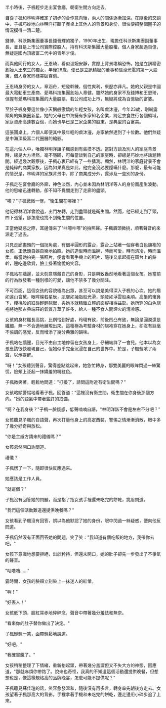 

半小時後，子楓輕步走出宴會廳，朝衛生間方向走去。

自從子楓和林明洋確定了初步的合作意向後，兩人的關係逐漸加深。在隨後的交談中，子楓巧妙地向林明洋打聽了餐桌上其他人的背景和身份，很快便把整個圈子的情況摸得一清二楚。

錢博，科沃斯集團董事長錢晉輝的獨子，1990年出生，現擔任科沃斯集團副董事長，並且是上市公司實際控股人，持有科沃斯集團大量股權，個人身家超過百億，無疑是國內頂級富二代中的青年才俊。

而與他同行的女人，王恩琦，看似溫婉安靜，實際上背景堪稱恐怖。她是立訊精密創始人王來生的獨女，年僅26歲，便已是立訊精密的董事和信濠光電的第一大股東，個人身家同樣突破百億。

王恩琦身旁的女人，章涵舟，短發幹練，個性爽利，來歷亦非凡。她的父親是中國最大電動車生產商、愛瑪科技集團創始人章健。雖然她的身家不及錢博和王恩琦，但握有愛瑪科技集團的大量股票，若公司成功上市，無疑將成為百億級的富婆。

至於子楓身旁這位像小天鵝般傲嬌的年輕女孩，名叫虞沐瀅，今年23歲，剛嶄露頭角的娛樂圈新星。她的父母在中海擁有多家知名企業，跨足衣食住行各個領域，家庭資產高達數百億，而她也早已是三家企業的股東，是典型的百富美。

這張圓桌上，六個人即便其中最年輕的虞沐瀅，身家依然達到了十位數。他們無疑是中海頂級富二代圈層的縮影。

在這六個人中，唯獨林明洋讓子楓感到有些摸不透。當對方談及別人的家庭背景時，總是大方坦然，毫不隱瞞，可每當談到自己的家庭時，卻總是巧妙地將話題轉開。經過幾次觀察後，子楓心裏已經有了一些猜測。顯然，林明洋的家庭背景不會是純粹的商業家族，因為如果真是如此，他完全沒必要隱瞞什麼。那麼，最有可能的情況是，林明洋的家族背景中，除了商業成分外，還涉及一些別的身份。

子楓走在宴會廳的外廊，神色淡然，內心並未因為林明洋等人的身份而產生波動。他的思緒迅速轉動，卻不知不覺間走到了走廊的盡頭。

"唉？"子楓微微一愣，"衛生間在哪裡？"

他記得林明洋曾說過，出門左轉，走到盡頭就是衛生間。然而，他已經走到了頭，四下張望，卻怎麼也找不到衛生間的位置。

正當他疑惑之際，耳邊傳來了"咔嚓咔嚓"的拍照聲。子楓眉頭微挑，順著聲音的來源走了過去。

只見走廊盡頭的一個拐角處，有個半圓形的露台，露台上站著一個穿著白色旗袍的女孩，正低頭自娛自樂地拍照。她的造型時而溫婉，時而可愛，時而清冷，時而溫柔。每當她拍完一張照片，便會看著手機上的照片，隨後又拿起擺在窗台上的餅幹，邊吃邊欣賞，臉上掛著愉悅的笑容。

子楓站在牆邊，並未刻意隱藏自己的身影，只是興致盎然地看著這個女孩。她當前的行為散發著一種別樣的可愛，讓他不禁多了幾分關注。

不可否認，這個女孩的容貌極為出眾，甚至可以說是美得深入子楓的心坎。她的眉如遠山含黛，眼眸燦若星辰，肌膚如凝脂般光滑，頭發如浮雲般柔順。高挺的瓊鼻下，櫻桃般的紅唇輕輕翹起，與她本就精緻立體的面容相得益彰。她所穿的白色旗袍將她那古典端莊的氣質升華了許多，給人一種不食人間煙火的清冷感。

女孩的身材纖長高挑，比例恰到好處，玲瓏有致，前後凹凸有致，無論是圓潤還是纖細，無一不合適地展現出來。這種極為考驗身材的旗袍穿在她身上，卻沒有絲毫不協調的感覺，反而增添了幾分典雅的韻味。

子楓站在牆邊，目光不由自主地停留在女孩身上，仔細端詳了一會兒。他本以為女孩應該很快發現自己，但她似乎完全沉浸在自己的世界中。於是，子楓輕咳了兩聲，以示提醒。

"呀！"女孩聽到聲音，驚得差點跳起來，她急忙轉身，那雙美麗的眼眸閃過一絲驚慌，臉頰上泛起一抹嬌羞的粉紅色。

子楓微笑著，輕鬆地問道："打擾了，請問這附近有衛生間嗎？"

女孩略顯警惕地看著子楓，回答道："這裡沒有衛生間，衛生間在你身後那個方向。"她的語氣中帶著些許的戒備。

"啊？在我身後？"子楓一臉疑惑，低聲喃喃自語，"林明洋該不會是左右不分吧？"

女孩聽見子楓的自語聲，再次打量他身上的高定西裝，警惕之情漸漸消散，眼中多了幾分好奇與放松。

"你是主辦方請來的禮儀嗎？" 

女孩忽然開口詢問道。 

禮儀？ 

子楓愣了一下，隨即很快反應過來。 

她應該是工作人員。

"就這個？" 

子楓沒有回答她的問題，而是指了指女孩手裡還未吃完的餅乾，挑眉問道。 

"我們這個活動難道還提供晚餐嗎？" 

女孩看到子楓沒有回答，誤以為他默認了她的身份，眼中閃過一絲疑惑，便向他反問道。 

子楓仍然沒有正面回答她的問題，笑了笑："我知道有個吃飯的地方，我帶你去吧。" 

女孩下意識地想要拒絕，出於矜持，但還未開口，她的肚子卻先一步發出了不爭氣的聲音。 

"咕噜噜……" 

霎時間，女孩的臉頰立刻染上一抹迷人的紅暈。 

"啊！" 

"好丟人！" 

女孩低下頭，臉紅耳赤地碎碎念，聲音中帶著幾分羞怯和無奈。 

"看來你的肚子替你做出了決定。" 

子楓輕輕一笑，面帶輕鬆地說道。 

"好吧。" 

"我確實餓了。" 

女孩稍稍整理了下情緒，重新抬起頭，帶著幾分羞澀但又不失大方的神態，回應道，"那就麻煩你帶路了。說來也奇怪，我真的不知道這個活動還提供晚餐，但想想也是，像這樣規格高的品牌晚宴，怎麼可能不提供呢？"

子楓聽見蘇佳瑄的話，笑容愈發溫和，隨後沒有再多言，轉身率先朝後方走去。女孩望著子楓那高大的背影，手裡拿著手機和未吃完的餅乾，邊走邊用小碎步追了上來。